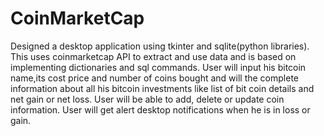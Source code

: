 # CoinMarketCap
Designed a desktop application using tkinter and sqlite(python libraries).
This uses coinmarketcap API to extract and use data and is based on implementing dictionaries and sql commands.
User will input his bitcoin name,its cost price and number of coins bought and will the complete information about all his bitcoin investments like list of bit coin details and net gain or net loss. User will be able to add, delete or update coin information.
User will get alert desktop notifications when he is in loss or gain.
